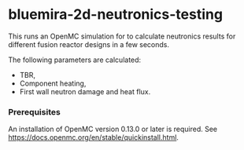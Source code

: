 # bluemira-2d-neutronics-testing

This runs an OpenMC simulation for to calculate neutronics results for different fusion reactor designs in a few seconds. 

The following parameters are calculated:
* TBR, 
* Component heating, 
* First wall neutron damage and heat flux.


### Prerequisites 

An installation of OpenMC version 0.13.0 or later is required. See https://docs.openmc.org/en/stable/quickinstall.html.
